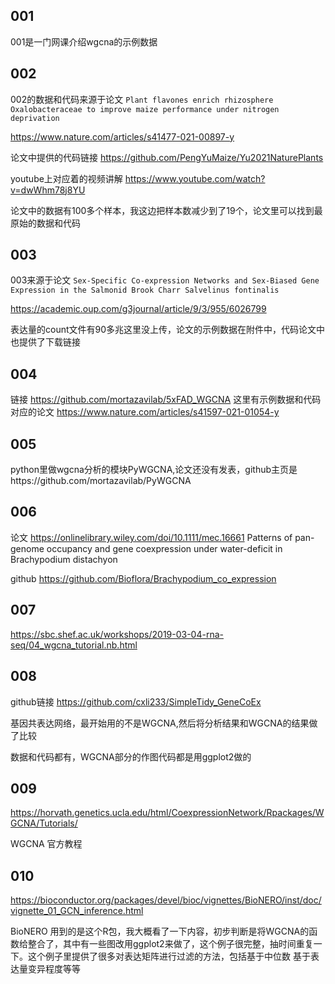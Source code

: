 ## 001

001是一门网课介绍wgcna的示例数据

## 002

002的数据和代码来源于论文 `Plant flavones enrich rhizosphere Oxalobacteraceae to improve maize performance under nitrogen deprivation`

https://www.nature.com/articles/s41477-021-00897-y

论文中提供的代码链接 https://github.com/PengYuMaize/Yu2021NaturePlants

youtube上对应着的视频讲解 https://www.youtube.com/watch?v=dwWhm78j8YU

论文中的数据有100多个样本，我这边把样本数减少到了19个，论文里可以找到最原始的数据和代码

## 003

003来源于论文 `Sex-Specific Co-expression Networks and Sex-Biased Gene Expression in the Salmonid Brook Charr Salvelinus fontinalis`

https://academic.oup.com/g3journal/article/9/3/955/6026799

表达量的count文件有90多兆这里没上传，论文的示例数据在附件中，代码论文中也提供了下载链接

## 004
链接 https://github.com/mortazavilab/5xFAD_WGCNA 这里有示例数据和代码
对应的论文 https://www.nature.com/articles/s41597-021-01054-y

## 005
python里做wgcna分析的模块PyWGCNA,论文还没有发表，github主页是https://github.com/mortazavilab/PyWGCNA

## 006

论文 https://onlinelibrary.wiley.com/doi/10.1111/mec.16661
Patterns of pan-genome occupancy and gene coexpression under water-deficit in Brachypodium distachyon

github https://github.com/Bioflora/Brachypodium_co_expression

## 007

https://sbc.shef.ac.uk/workshops/2019-03-04-rna-seq/04_wgcna_tutorial.nb.html

## 008

github链接 https://github.com/cxli233/SimpleTidy_GeneCoEx

基因共表达网络，最开始用的不是WGCNA,然后将分析结果和WGCNA的结果做了比较

数据和代码都有，WGCNA部分的作图代码都是用ggplot2做的

## 009

https://horvath.genetics.ucla.edu/html/CoexpressionNetwork/Rpackages/WGCNA/Tutorials/

WGCNA 官方教程

## 010

https://bioconductor.org/packages/devel/bioc/vignettes/BioNERO/inst/doc/vignette_01_GCN_inference.html

BioNERO 用到的是这个R包，我大概看了一下内容，初步判断是将WGCNA的函数给整合了，其中有一些图改用ggplot2来做了，这个例子很完整，抽时间重复一下。这个例子里提供了很多对表达矩阵进行过滤的方法，包括基于中位数 基于表达量变异程度等等

